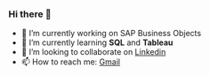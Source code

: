 ### Hi there 👋

- 🔭 I’m currently working on SAP Business Objects
- 🌱 I’m currently learning **SQL** and **Tableau**
- 👯 I’m looking to collaborate on [Linkedin](https://www.linkedin.com/in/chetanasaiveerlapati)
- 📫 How to reach me: [Gmail](chetanasaiv1012@gmail.com)

